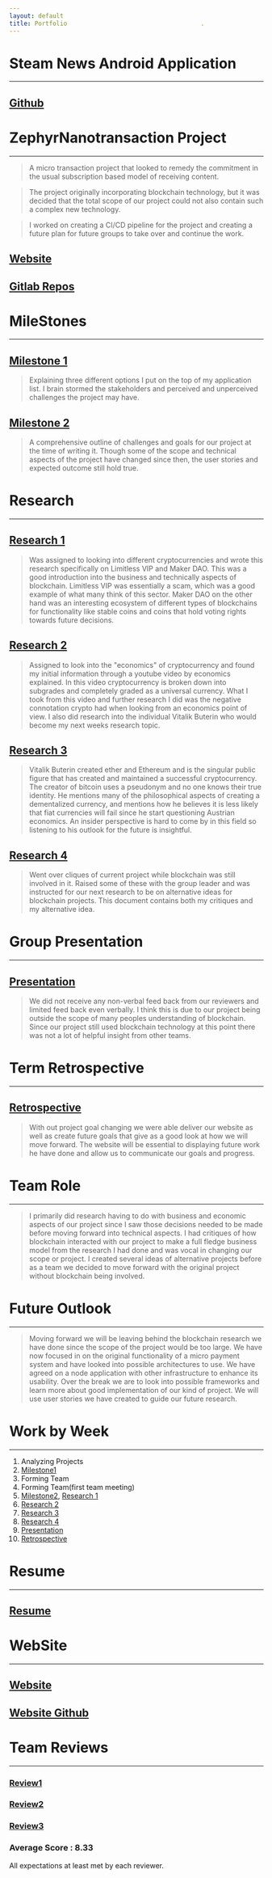 ```yaml
---
layout: default
title: Portfolio                                     .
---
```



# Steam News Android Application
* * *

## [Github](https://github.com/osu-cs492-w21/final-project-team-4)

# ZephyrNanotransaction Project
* * *

>A micro transaction project that looked to remedy the commitment in the
>usual subscription based model of receiving content.

>The project originally incorporating blockchain technology, but it was decided
>that the total scope of our project could not also contain such a complex new
>technology.

>I worked on creating a CI/CD pipeline for the project and creating a future plan
>for future groups to take over and continue the work.

## [Website](http://zephyr-dev.herokuapp.com/)

## [Gitlab Repos](https://gitlab.com/zephyr-payments)



# MileStones
* * *

## [Milestone 1](./Milestone1.pdf)

>Explaining three different options I put on the top of my application
>list. I brain stormed the stakeholders and perceived and unperceived
>challenges the project may have.

## [Milestone 2](./Milestone2.pdf)

> A comprehensive outline of challenges and goals for our project at the time
> of writing it. Though some of the scope and technical aspects of the project
> have changed since then, the user stories and expected outcome still hold true.



# Research
* * *

## [Research 1](./research1.pdf)

>Was assigned to looking into different cryptocurrencies and wrote this research
> specifically on Limitless VIP and Maker DAO. This was a good introduction
> into the business and technically aspects of blockchain. Limitless VIP was
> essentially a scam, which was a good example of what many think of this
> sector. Maker DAO on the other hand was an interesting ecosystem of different
> types of blockchains for functionality like stable coins and coins that hold
> voting rights towards future decisions.

## [Research 2](./research2.pdf)

>Assigned to look into the "economics" of cryptocurrency and found my initial
> information through a youtube video by economics explained. In this video
> cryptocurrency is broken down into subgrades and completely graded as a
> universal currency. What I took from this video and further research I did
> was the negative connotation crypto had when looking from an economics point
> of view.
> I also did research into the individual Vitalik Buterin who would become my
> next weeks research topic.

## [Research 3](./research3.pdf)

>Vitalik Buterin created ether and Ethereum and is the singular public figure
> that has created and maintained a successful cryptocurrency. The creator of
> bitcoin uses a pseudonym and no one knows their true identity. He mentions
> many of the philosophical aspects of creating a dementalized currency, and
> mentions how he believes it is less likely that fiat currencies will fail
> since he start questioning Austrian economics. An insider perspective is
> hard to come by in this field so listening to his outlook for the future
> is insightful.

## [Research 4](./research4.pdf)

> Went over cliques of current project while blockchain was still involved in
> it. Raised some of these with the group leader and was instructed for our next
> research to be on alternative ideas for blockchain projects. This document
> contains both my critiques and my alternative idea.

# Group Presentation
* * *

## [Presentation](./DesignReview.pdf)

> We did not receive any non-verbal feed back from our reviewers and limited
> feed back even verbally. I think this is due to our project being outside
> the scope of many peoples understanding of blockchain. Since our project still
> used blockchain technology at this point there was not a lot of helpful
> insight from other teams.

# Term Retrospective
* * *

## [Retrospective](./TermRetrospective.pdf)

> With out project goal changing we were able deliver our website as well as
> create future goals that give as a good look at how we will move forward.
> The website will be essential to displaying future work he have done and
> allow us to communicate our goals and progress.

# Team Role
* * *

> I primarily did research having to do with business and economic aspects of
> our project since I saw those decisions needed to be made before moving forward
> into technical aspects. I had critiques of how blockchain interacted with our
> project to make a full fledge business model from the research I had done and
> was vocal in changing our scope or project. I created several ideas of
> alternative projects before as a team we decided to move forward with the
> original project without blockchain being involved.

# Future Outlook
* * *

> Moving forward we will be leaving behind the blockchain research we have done
> since the scope of the project would be too large. We have now focused in
> on the original functionality of a micro payment system and have looked into
> possible architectures to use. We have agreed on a node application with other
> infrastructure to enhance its usability. Over the break we are to look into
> possible frameworks and learn more about good implementation of our kind of
> project. We will use user stories we have created to guide our future research.


# Work by Week
* * *

1.  Analyzing Projects
2.  [Milestone1](./Milestone1.pdf)
3.  Forming Team
4.  Forming Team(first team meeting)
5.  [Milestone2](./Milestone2.pdf), [Research 1](./research1.pdf)
6.  [Research 2](./research2.pdf)
7.  [Research 3](./research3.pdf)
8.  [Research 4](./research4.pdf)
9.  [Presentation](./DesignReview.pdf)
10. [Retrospective](./TermRetrospective.pdf)

# Resume
* * *
## [Resume](./Resume.pdf)

# WebSite
* * *

## [Website](http://zephyr-dev.herokuapp.com/)

## [Website Github](https://github.com/ZephyrNanotransaction/Nanotransaction_Website)


# Team Reviews
* * *

### [Review1](./Lester_survey.pdf)

### [Review2](./Eric_Lester_Critique.pdf)

### [Review3](./EL_Peer_Review_KE.pdf)

### Average Score : 8.33
All expectations at least met by each reviewer.

